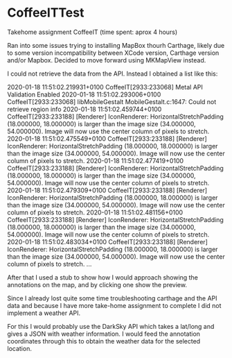 # CoffeeITTest
Takehome assignment CoffeeIT (time spent: aprox 4 hours)

Ran into some issues trying to installing MapBox thourh Carthage, likely due to some version incompatibility between XCode version, Carthage version and/or Mapbox. Decided to move forward using MKMapView instead.


I could not retrieve the data from the API. Instead I obtained a list like this: 

2020-01-18 11:51:02.219931+0100 CoffeeIT[2933:233068] Metal API Validation Enabled
2020-01-18 11:51:02.293006+0100 CoffeeIT[2933:233068] libMobileGestalt MobileGestalt.c:1647: Could not retrieve region info
2020-01-18 11:51:02.459744+0100 CoffeeIT[2933:233188] [Renderer] IconRenderer: HorizontalStretchPadding (18.000000, 18.000000) is larger than the image size (34.000000, 54.000000). Image will now use the center column of pixels to stretch.
2020-01-18 11:51:02.475549+0100 CoffeeIT[2933:233188] [Renderer] IconRenderer: HorizontalStretchPadding (18.000000, 18.000000) is larger than the image size (34.000000, 54.000000). Image will now use the center column of pixels to stretch.
2020-01-18 11:51:02.477419+0100 CoffeeIT[2933:233188] [Renderer] IconRenderer: HorizontalStretchPadding (18.000000, 18.000000) is larger than the image size (34.000000, 54.000000). Image will now use the center column of pixels to stretch.
2020-01-18 11:51:02.479309+0100 CoffeeIT[2933:233188] [Renderer] IconRenderer: HorizontalStretchPadding (18.000000, 18.000000) is larger than the image size (34.000000, 54.000000). Image will now use the center column of pixels to stretch.
2020-01-18 11:51:02.481156+0100 CoffeeIT[2933:233188] [Renderer] IconRenderer: HorizontalStretchPadding (18.000000, 18.000000) is larger than the image size (34.000000, 54.000000). Image will now use the center column of pixels to stretch.
2020-01-18 11:51:02.483034+0100 CoffeeIT[2933:233188] [Renderer] IconRenderer: HorizontalStretchPadding (18.000000, 18.000000) is larger than the image size (34.000000, 54.000000). Image will now use the center column of pixels to stretch.
...


After that I used a stub to show how I would approach showing the annotations on the map, and by clicking one show the preview. 

Since I already lost quite some time troubleshooting carthage and the API data and because I have more take-home assignment to complete I did not implement a weather API.

For this I would probably use the DarkSky API which takes a lat/long and gives a JSON with weather information. I would feed the annotation coordinates through this to obtain the weather data for the selected location. 
